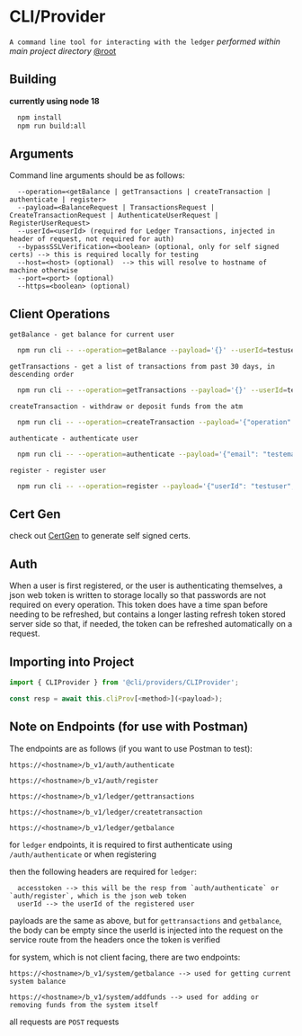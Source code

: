 # CLI/Provider

`A command line tool for interacting with the ledger`
*performed within main project directory* [@root](../)


## Building

**currently using node 18**

```bash
  npm install
  npm run build:all
```


## Arguments

Command line arguments should be as follows:

```
  --operation=<getBalance | getTransactions | createTransaction | authenticate | register>
  --payload=<BalanceRequest | TransactionsRequest | CreateTransactionRequest | AuthenticateUserRequest | RegisterUserRequest>
  --userId=<userId> (required for Ledger Transactions, injected in header of request, not required for auth)
  --bypassSSLVerification=<boolean> (optional, only for self signed certs) --> this is required locally for testing
  --host=<host> (optional)  --> this will resolve to hostname of machine otherwise
  --port=<port> (optional)
  --https=<boolean> (optional)
```

## Client Operations

`getBalance - get balance for current user`
```bash
  npm run cli -- --operation=getBalance --payload='{}' --userId=testuser --bypassSSLVerification=true
```

`getTransactions - get a list of transactions from past 30 days, in descending order`
```bash
  npm run cli -- --operation=getTransactions --payload='{}' --userId=testuser --bypassSSLVerification=true
```

`createTransaction - withdraw or deposit funds from the atm`
```bash
  npm run cli -- --operation=createTransaction --payload='{"operation": "deposit","transactionSize": 1000}' --userId=testuser --bypassSSLVerification=true
```

`authenticate - authenticate user`
```bash
  npm run cli -- --operation=authenticate --payload='{"email": "testemail","password": "testpass"}' --bypassSSLVerification=true
```

`register - register user`
```bash
  npm run cli -- --operation=register --payload='{"userId": "testuser","email": "testemail","password": "testpass","phone": "1234567890"}' --bypassSSLVerification=true
```


## Cert Gen

check out [CertGen](../certs/CertGen.md) to generate self signed certs.


## Auth

When a user is first registered, or the user is authenticating themselves, a json web token is written to storage locally so that passwords are not required on every operation.
This token does have a time span before needing to be refreshed, but contains a longer lasting refresh token stored server side so that, if needed, the token can be refreshed automatically on a request.


## Importing into Project

```ts
import { CLIProvider } from '@cli/providers/CLIProvider';

const resp = await this.cliProv[<method>](<payload>);
```

## Note on Endpoints (for use with Postman)

The endpoints are as follows (if you want to use Postman to test):

```
https://<hostname>/b_v1/auth/authenticate
 
https://<hostname>/b_v1/auth/register
 
https://<hostname>/b_v1/ledger/gettransactions

https://<hostname>/b_v1/ledger/createtransaction

https://<hostname>/b_v1/ledger/getbalance
```

for `ledger` endpoints, it is required to first authenticate using `/auth/authenticate` or when registering

then the following headers are required for `ledger`:

```
  accesstoken --> this will be the resp from `auth/authenticate` or `auth/register`, which is the json web token
  userId --> the userId of the registered user
```

payloads are the same as above, but for `gettransactions` and `getbalance`, the body can be empty since the userId is injected into the request on the service route from the headers once the token is verified

for system, which is not client facing, there are two endpoints:

```
https://<hostname>/b_v1/system/getbalance --> used for getting current system balance

https://<hostname>/b_v1/system/addfunds --> used for adding or removing funds from the system itself
```

all requests are `POST` requests
